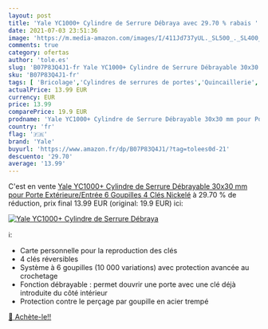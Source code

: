 ```yaml
---
layout: post
title: 'Yale YC1000+ Cylindre de Serrure Débraya avec 29.70 % rabais '
date: 2021-07-03 23:51:36
image: 'https://m.media-amazon.com/images/I/411Jd737yUL._SL500_._SL400_.jpg'
comments: true
category: ofertas
author: 'tole.es'
slug: 'B07P83Q4J1-fr Yale YC1000+ Cylindre de Serrure Débrayable 30x30 mm pour...'
sku: 'B07P83Q4J1-fr'
tags: [ 'Bricolage','Cylindres de serrures de portes','Quincaillerie','Quincaillerie de portes et loquets','yale', ]
actualPrice: 13.99 EUR
currency: EUR
price: 13.99
comparePrice: 19.9 EUR
prodname: 'Yale YC1000+ Cylindre de Serrure Débrayable 30x30 mm pour Porte Extérieure/Entrée  6 Goupilles  4 Clés  Nickelé'
country: 'fr'
flag: '🇫🇷'
brand: 'Yale'
buyurl: 'https://www.amazon.fr/dp/B07P83Q4J1/?tag=tolees0d-21'
descuento: '29.70'
average: '13.99'
---
```


C'est en vente [Yale YC1000+ Cylindre de Serrure Débrayable 30x30 mm pour Porte Extérieure/Entrée  6 Goupilles  4 Clés  Nickelé](https://www.amazon.fr/dp/B07P83Q4J1/?tag=tolees0d-21)  à  29.70 % de réduction, prix final  13.99 EUR (original: 19.9 EUR) ici:

[![Yale YC1000+ Cylindre de Serrure Débraya](https://m.media-amazon.com/images/I/411Jd737yUL._SL500_._SL400_.jpg)](https://www.amazon.fr/dp/B07P83Q4J1/?tag=tolees0d-21)

ℹ️:

- Carte personnelle pour la reproduction des clés
- 4 clés réversibles
- Système à 6 goupilles (10 000 variations) avec protection avancée au crochetage
- Fonction débrayable : permet douvrir une porte avec une clé déjà introduite du côté intérieur
- Protection contre le perçage par goupille en acier trempé

[🛒 Achète-le!!](https://www.amazon.fr/dp/B07P83Q4J1/?tag=tolees0d-21)
